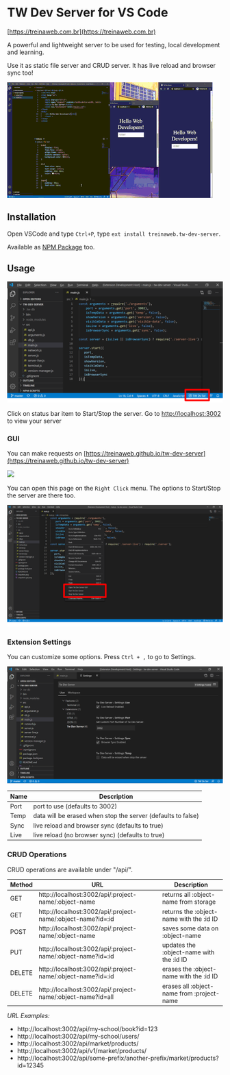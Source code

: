 # TW Dev Server for VS Code
[https://treinaweb.com.br](https://treinaweb.com.br)


A powerful and lightweight server to be used for testing, local development and learning.

Use it as static file server and CRUD server. It has live reload and browser sync too!

![Screen Preview](./img/features-preview.gif)


## Installation

Open VSCode and type `Ctrl+P`, type `ext install treinaweb.tw-dev-server`.

Available as [NPM Package](https://www.npmjs.com/package/@treinaweb/tw-dev-server) too.

## Usage

![Status Bar](./img/vs-code-ext-status-bar.png)

Click on status bar item to Start/Stop the server. Go to [http://localhost:3002](http://localhost:3002) to view your server

### GUI

You can make requests on [https://treinaweb.github.io/tw-dev-server](https://treinaweb.github.io/tw-dev-server)

<img src="https://raw.githubusercontent.com/treinaweb/tw-dev-server/master/snapshot-gui.png" width="500">

You can open this page on the `Right Click` menu. The options to Start/Stop the server are there too.

![Status Bar](./img/vs-code-ext-context-menu.png)

### Extension Settings

You can customize some options. Press `Ctrl + ,` to go to Settings.

![Settings](./img/vs-code-ext-settings.png)

| Name        | Description           |
| ------------- |-------------|
| Port     | port to use (defaults to 3002) | 
| Temp     | data will be erased when stop the server (defaults to false) | 
| Sync     | live reload and browser sync (defaults to true) |
| Live     | live reload (no browser sync) (defaults to true) |


### CRUD Operations

CRUD operations are available under "/api/".

| Method        | URL           | Description  |
| ------------- |-------------| -----|
|  GET    | http://localhost:3002/api/:project-name/:object-name | returns all :object-name from storage |
|  GET    | http://localhost:3002/api/:project-name/:object-name?id=:id | returns the :object-name with the :id ID |
|  POST    | http://localhost:3002/api/:project-name/:object-name | saves some data on :object-name |
|  PUT     | http://localhost:3002/api/:project-name/:object-name?id=:id | updates the :object-name with the :id ID |
|  DELETE    | http://localhost:3002/api/:project-name/:object-name?id=:id | erases the :object-name with the :id ID |
|  DELETE    | http://localhost:3002/api/:project-name/:object-name?id=all | erases all :object-name from :project-name |

*URL Examples:*

- http://localhost:3002/api/my-school/book?id=123
- http://localhost:3002/api/my-school/users/
- http://localhost:3002/api/market/products/
- http://localhost:3002/api/v1/market/products/
- http://localhost:3002/api/some-prefix/another-prefix/market/products?id=12345
